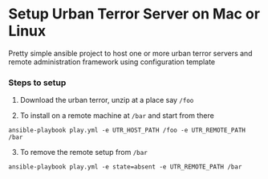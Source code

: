 # Setup Urban Terror Server on Mac or Linux

Pretty simple ansible project to host one or more urban terror servers and remote administration framework using configuration template

### Steps to setup
1. Download the urban terror, unzip at a place say ```/foo```

2. To install on a remote machine at ```/bar``` and start from there
```shell
ansible-playbook play.yml -e UTR_HOST_PATH /foo -e UTR_REMOTE_PATH /bar
```

3. To remove the remote setup from ```/bar```
```shell
ansible-playbook play.yml -e state=absent -e UTR_REMOTE_PATH /bar
```